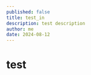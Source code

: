 ```yaml
---
published: false
title: test_in
description: test description
author: me
date: 2024-08-12
---
```

# test